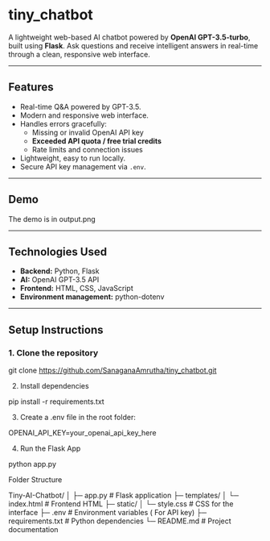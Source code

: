 # tiny_chatbot
 

A lightweight web-based AI chatbot powered by **OpenAI GPT-3.5-turbo**, built using **Flask**. Ask questions and receive intelligent answers in real-time through a clean, responsive web interface.

---

## **Features**

- Real-time Q&A powered by GPT-3.5.
- Modern and responsive web interface.
- Handles errors gracefully:
  - Missing or invalid OpenAI API key
  - **Exceeded API quota / free trial credits**
  - Rate limits and connection issues
- Lightweight, easy to run locally.
- Secure API key management via `.env`.

---

## **Demo**

  The demo is in output.png

---

## **Technologies Used**

- **Backend:** Python, Flask
- **AI:** OpenAI GPT-3.5 API
- **Frontend:** HTML, CSS, JavaScript
- **Environment management:** python-dotenv

---

## **Setup Instructions**

### **1. Clone the repository**
git clone https://github.com/SanaganaAmrutha/tiny_chatbot.git


2. Install dependencies

pip install -r requirements.txt

3. Create a .env file in the root folder:

OPENAI_API_KEY=your_openai_api_key_here

4. Run the Flask App

 python app.py


Folder Structure


Tiny-AI-Chatbot/
│
├─ app.py               # Flask application
├─ templates/
│   └─ index.html       # Frontend HTML
├─ static/
│   └─ style.css        # CSS for the interface
├─ .env                 # Environment variables ( For API key)
├─ requirements.txt     # Python dependencies
└─ README.md            # Project documentation
